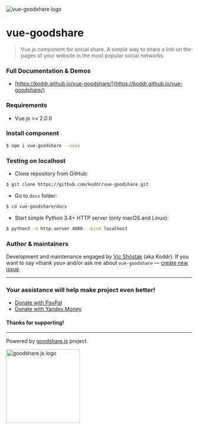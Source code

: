 ![vue-goodshare logo](https://user-images.githubusercontent.com/11155743/32161773-ce78f9a6-bd67-11e7-8636-9cd8974b9ec7.png)

# vue-goodshare

> Vue.js component for social share. A simple way to share a link on the pages of your website in the most popular social networks.

### Full Documentation & Demos

* [https://koddr.github.io/vue-goodshare/](https://koddr.github.io/vue-goodshare/)

### Requirements

* Vue.js >= 2.0.0

### Install component

```bash
$ npm i vue-goodshare --save
```

### Testing on localhost

* Clone repository from GitHub:

```bash
$ git clone https://github.com/koddr/vue-goodshare.git
```

* Go to `docs` folder:

```bash
$ cd vue-goodshare/docs
```

* Start simple Python 3.4+ HTTP server (only macOS and Linux):

```bash
$ python3 -m http.server 4000 --bind localhost
```

### Author & maintainers

Development and maintenance engaged by [Vic Shóstak](https://github.com/koddr) (aka Koddr).
If you want to say «thank you» and/or ask me about `vue-goodshare` — [create new issue](https://github.com/koddr/vue-goodshare/issues/new).

___
### Your assistance will help make project even better!

* [Donate with PayPal](https://www.paypal.me/koddr/9.99usd)
* [Donate with Yandex.Money](https://money.yandex.ru/to/41001601525977/599)

#### Thanks for supporting!
___

Powered by [goodshare.js](https://github.com/koddr/goodshare.js) project.

<img src="https://user-images.githubusercontent.com/11155743/32162007-8cbb414e-bd68-11e7-97ae-a66a87b84e46.png" width="200" alt="goodshare.js logo">
